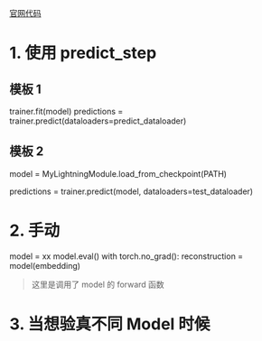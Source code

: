 [官网代码](https://pytorch-lightning.readthedocs.io/en/latest/common/lightning_module.html#inference)

# 1. 使用 predict_step

## 模板 1

trainer.fit(model)
predictions = trainer.predict(dataloaders=predict_dataloader)

## 模板 2

model = MyLightningModule.load_from_checkpoint(PATH)

predictions = trainer.predict(model, dataloaders=test_dataloader)


# 2. 手动

model = xx
model.eval()
with torch.no_grad():
    reconstruction = model(embedding)
> 这里是调用了 model 的 forward 函数


# 3. 当想验真不同 Model 时候